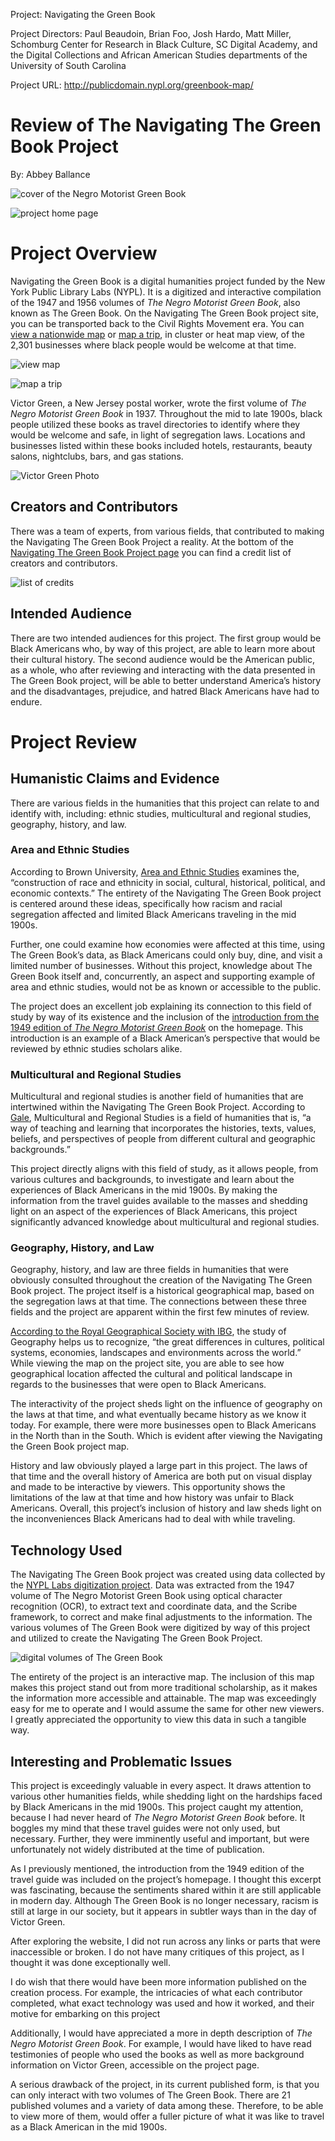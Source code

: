 Project: Navigating the Green Book 

Project Directors: Paul Beaudoin, Brian Foo, Josh Hardo, Matt Miller, Schomburg Center for Research in Black Culture, SC Digital Academy, and the Digital Collections and African American Studies departments of the University of South Carolina 

Project URL: http://publicdomain.nypl.org/greenbook-map/

# Review of The Navigating The Green Book Project
By: Abbey Ballance



![cover of the Negro Motorist Green Book](https://abbeyballance.github.io/Abbeyb_engl350/images/greenbookcover.jpeg)



![project home page](https://abbeyballance.github.io/Abbeyb_engl350/images/Cover.png)



# Project Overview 
Navigating the Green Book is a digital humanities project funded by the New York Public Library Labs (NYPL). It is a digitized and interactive compilation of the 1947 and 1956 volumes of _The Negro Motorist Green Book_, also known as The Green Book. On the Navigating The Green Book project site, you can be transported back to the Civil Rights Movement era. You can [view a nationwide map](https://publicdomain.nypl.org/greenbook-map/map.html#layer=cluster&year=1947) or [map a trip](https://publicdomain.nypl.org/greenbook-map/trip.html), in cluster or heat map view, of the 2,301 businesses where black people would be welcome at that time.



![view map](https://abbeyballance.github.io/Abbeyb_engl350/images/viewmap.png)



![map a trip](https://abbeyballance.github.io/Abbeyb_engl350/images/mapatrip.png)



Victor Green, a New Jersey postal worker, wrote the first volume of _The Negro Motorist Green Book_ in 1937. Throughout the mid to late 1900s, black people utilized these books as travel directories to identify where they would be welcome and safe, in light of segregation laws. Locations and businesses listed within these books included hotels, restaurants, beauty salons, nightclubs, bars, and gas stations. 



![Victor Green Photo](https://abbeyballance.github.io/Abbeyb_engl350/images/victorgreenphoto.png)



## Creators and Contributors
There was a team of experts, from various fields, that contributed to making the Navigating The Green Book Project a reality. At the bottom of the [Navigating The Green Book Project page](http://publicdomain.nypl.org/greenbook-map/) you can find a credit list of creators and contributors.



![list of credits](https://abbeyballance.github.io/Abbeyb_engl350/images/Credit.png)



## Intended Audience
There are two intended audiences for this project. The first group would be Black Americans who, by way of this project, are able to learn more about their cultural history. The second audience would be the American public, as a whole, who after reviewing and interacting with the data presented in The Green Book project, will be able to better understand America’s history and the disadvantages, prejudice, and hatred Black Americans have had to endure. 


# Project Review
## Humanistic Claims and Evidence
There are various fields in the humanities that this project can relate to and identify with, including: ethnic studies, multicultural and regional studies, geography, history, and law. 

### Area and Ethnic Studies
According to Brown University, [Area and Ethnic Studies](https://bulletin.brown.edu/the-college/concentrations/eths/) examines the, “construction of race and ethnicity in social, cultural, historical, political, and economic contexts.” 
The entirety of the Navigating The Green Book project is centered around these ideas, specifically how racism and racial segregation affected and limited Black Americans traveling in the mid 1900s. 

Further, one could examine how economies were affected at this time, using The Green Book’s data, as Black Americans could only buy, dine, and visit a limited number of businesses. Without this project, knowledge about The Green Book itself and, concurrently, an aspect and supporting example of area and ethnic studies, would not be as known or accessible to the public. 

The project does an excellent job explaining its connection to this field of study by way of its existence and the inclusion of the [introduction from the 1949 edition of _The Negro Motorist Green Book_](https://digitalcollections.nypl.org/items/9e004590-8df4-0132-bce5-58d385a7b928) on the homepage. This introduction is an example of a Black American’s perspective that would be reviewed by ethnic studies scholars alike. 

### Multicultural and Regional Studies
Multicultural and regional studies is another field of humanities that are intertwined within the Navigating The Green Book Project. According to [Gale](https://www.gale.com/multicultural-and-regional-studies#:~:text=Investigate%20the%20academic%20discipline%20of,different%20cultural%20and%20geographic%20backgrounds.), Multicultural and Regional Studies is a field of humanities that is, “a way of teaching and learning that incorporates the histories, texts, values, beliefs, and perspectives of people from different cultural and geographic backgrounds.” 

This project directly aligns with this field of study, as it allows people, from various cultures and backgrounds, to investigate and learn about the experiences of Black Americans in the mid 1900s. By making the information from the travel guides available to the masses and shedding light on an aspect of the experiences of Black Americans, this project significantly advanced knowledge about multicultural and regional studies.

### Geography, History, and Law
Geography, history, and law are three fields in humanities that were obviously consulted throughout the creation of the Navigating The Green Book project. The project itself is a historical geographical map, based on the segregation laws at that time. The connections between these three fields and the project are apparent within the first few minutes of review. 

[According to the Royal Geographical Society with IBG](https://www.rgs.org/geography/choose-geography/geography-at-university/), the study of Geography helps us to recognize, “the great differences in cultures, political systems, economies, landscapes and environments across the world.” While viewing the map on the project site, you are able to see how geographical location affected the cultural and political landscape in regards to the businesses that were open to Black Americans. 

The interactivity of the project sheds light on the influence of geography on the laws at that time, and what eventually became history as we know it today. For example, there were more businesses open to Black Americans in the North than in the South. Which is evident after viewing the Navigating the Green Book project map. 

History and law obviously played a large part in this project. The laws of that time and the overall history of America are both put on visual display and made to be interactive by viewers. This opportunity shows the limitations of the law at that time and how history was unfair to Black Americans. Overall, this project’s inclusion of history and law  sheds light on the inconveniences Black Americans had to deal with while traveling. 


## Technology Used
The Navigating The Green Book project was created using data collected by the [NYPL Labs digitization project](https://digitalcollections.nypl.org/collections/the-green-book#/?tab=navigation). Data was extracted from the 1947 volume of The Negro Motorist Green Book using optical character recognition (OCR), to extract text and coordinate data, and the Scribe framework, to correct and make final adjustments to the information. The various volumes of The Green Book were digitized by way of this project and utilized to create the Navigating The Green Book Project. 



![digital volumes of The Green Book](https://abbeyballance.github.io/Abbeyb_engl350/images/nyplproject.png)



The entirety of the project is an interactive map. The inclusion of this map makes this project stand out from more traditional scholarship, as it makes the information more accessible and attainable. The map was exceedingly easy for me to operate and I would assume the same for other new viewers. I greatly appreciated the opportunity to view this data in such a tangible way. 


## Interesting and Problematic Issues
This project is exceedingly valuable in every aspect. It draws attention to various other humanities fields, while shedding light on the hardships faced by Black Americans in the mid 1900s. This project caught my attention, because I had never heard of _The Negro Motorist Green Book_ before. It boggles my mind that these travel guides were not only used, but necessary. Further, they were imminently useful and important, but were unfortunately not widely distributed at the time of publication. 

As I previously mentioned, the introduction from the 1949 edition of the travel guide was included on the project’s homepage. I thought this excerpt was fascinating, because the sentiments shared within it are still applicable in modern day. Although The Green Book is no longer necessary, racism is still at large in our society, but it appears in subtler ways than in the day of Victor Green. 

After exploring the website, I did not run across any links or parts that were inaccessible or broken. I do not have many critiques of this project, as I thought it was done exceptionally well. 

I do wish that there would have been more information published on the creation process. For example, the intricacies of what each contributor completed, what exact technology was used and how it worked, and their motive for embarking on this project

Additionally, I would have appreciated a more in depth description of _The Negro Motorist Green Book_. For example, I would have liked to have read testimonies of people who used the books as well as more background information on Victor Green, accessible on the project page. 

A serious drawback of the project, in its current published form, is that you can only interact with two volumes of The Green Book. There are 21 published volumes and a variety of data among these. Therefore, to be able to view more of them, would offer a fuller picture of what it was like to travel as a Black American in the mid 1900s. 

